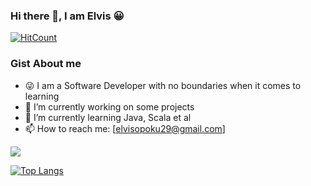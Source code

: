 ### Hi there 👋, I am Elvis 😀

[![HitCount](http://hits.dwyl.com/Elvis020/Elvis-Documentary.svg)](http://hits.dwyl.com/Elvis020/Elvis-Documentary)


### Gist About me
- 😜 I am a Software Developer with no boundaries when it comes to learning 
- 🔭 I’m currently working on some projects
- 🌱 I’m currently learning Java, Scala et al
- 📫 How to reach me: [elvisopoku29@gmail.com]

<img src="https://github-readme-stats.vercel.app/api?username=Elvis020&show_icons=true&theme=radical">

[![Top Langs](https://github-readme-stats.vercel.app/api/top-langs/?username=Elvis020)](https://github.com/Elvis020/github-readme-stats)

<!--
**Elvis020/Elvis020** is a ✨ _special_ ✨ repository because its `README.md` (this file) appears on your GitHub profile.

-->

